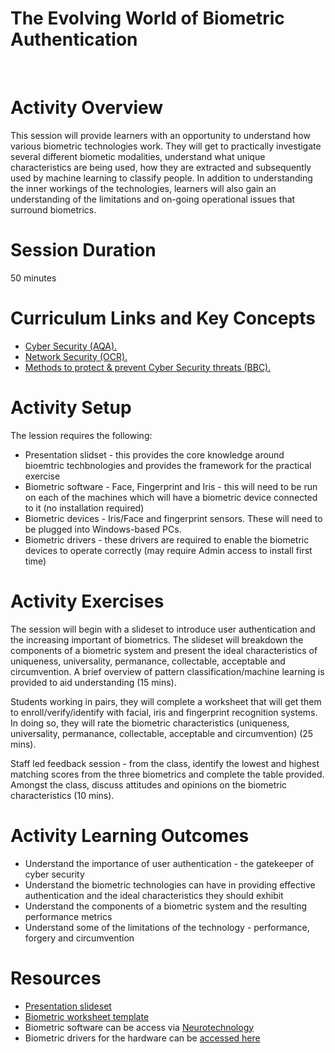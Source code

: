 # **The Evolving World of Biometric Authentication**
</br>

# Activity Overview
This session will provide learners with an opportunity to understand how various biometric technologies work. They will get to practically investigate several different biometic modalities, understand what unique characteristics are being used, how they are extracted and subsequently used by machine learning to classify people. In addition to understanding the inner workings of the technologies, learners will also gain an understanding of the limitations and on-going operational issues that surround biometrics.

# Session Duration
50 minutes

# Curriculum Links and Key Concepts
<ul>
  <li><a href="https://www.aqa.org.uk/subjects/computer-science-and-it/gcse/computer-science-8525/subject-content#Cyber_security">Cyber Security (AQA).</a></li>
  <li><a href="https://www.ocr.org.uk/qualifications/gcse/computer-science-j277-from-2020/">Network Security (OCR).</a></li>
  <li><a href="https://www.bbc.co.uk/bitesize/guides/znnny4j/revision/6">Methods to protect & prevent Cyber Security threats (BBC).</a></li>
</ul>


# Activity Setup
<p>The lession requires the following:

<ul>
<li>Presentation slidset - this provides the core knowledge around bioemtric techbnologies and provides the framework for the practical exercise
<li>Biometric software - Face, Fingerprint and Iris - this will need to be run on each of the machines which will have a biometric device connected to it (no installation required) 
<li>Biometric devices - Iris/Face and fingerprint sensors. These will need to be plugged into Windows-based PCs.
<li>Biometric drivers - these drivers are required to enable the biometric devices to operate correctly (may require Admin access to install first time)</li>
</ul>
</p>

# Activity Exercises

The session will begin with a slideset to introduce user authentication and the increasing important of biometrics. The slideset will breakdown the components of a biometric system and present the ideal characteristics of uniqueness, universality, permanance, collectable, acceptable and circumvention. A brief overview of pattern classification/machine learning is provided to aid understanding (15 mins).

Students working in pairs, they will complete a worksheet that will get them to enroll/verify/identify with facial, iris and fingerprint recognition systems. In doing so, they will rate the biometric characteristics (uniqueness, universality, permanance, collectable, acceptable and circumvention) (25 mins).

Staff led feedback session - from the class, identify the lowest and highest matching scores from the three biometrics and complete the table provided. Amongst the class, discuss attitudes and opinions on the biometric characteristics (10 mins).
<p>


# Activity Learning Outcomes
<ul>
<li>Understand the importance of user authentication - the gatekeeper of cyber security
<li>Understand the biometric technologies can have in providing effective authentication and the ideal characteristics they should exhibit
<li>Understand the components of a biometric system and the resulting performance metrics
<li>Understand some of the limitations of the technology - performance, forgery and circumvention</li>
</ul>

# Resources

<ul>
<li><a href="/Resources/Evolving world of biometric authentication.pptx">Presentation slideset</a>
<li><a href="/Resources/Biometric - Worksheet.pdf">Biometric worksheet template</a></li>
<li>Biometric software can be access via <a href="https://www.neurotechnology.com/">Neurotechnology</a>
<li>Biometric drivers for the hardware can be <a href="https://www.haisa.org/DF_Resources/Biometric Drivers.zip">accessed here</a>
</ul>

